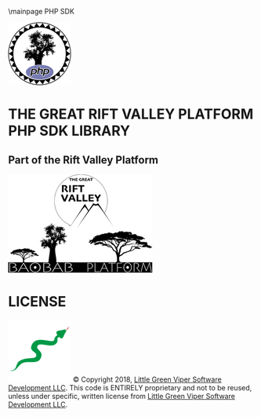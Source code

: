 \mainpage PHP SDK

![PHP BAOBAB SDK](images/PHP-SDK.png)

THE GREAT RIFT VALLEY PLATFORM PHP SDK LIBRARY
==============================================

Part of the Rift Valley Platform
-----------------------------------------------------------------------------------------------------------------
![BAOBAB Server and The Rift Valley Platform](images/BothLogos.png)

LICENSE
=======

![Little Green Viper Software Development LLC](images/viper.png)
© Copyright 2018, [Little Green Viper Software Development LLC](https://littlegreenviper.com).
This code is ENTIRELY proprietary and not to be reused, unless under specific, written license from [Little Green Viper Software Development LLC](https://littlegreenviper.com).
